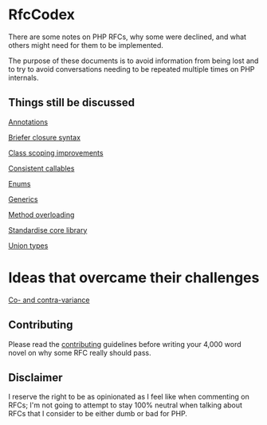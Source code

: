 # RfcCodex

There are some notes on PHP RFCs, why some were declined, and what others might need for them to be implemented.

The purpose of these documents is to avoid information from being lost and to try to avoid conversations needing to be repeated multiple times on PHP internals.

## Things still be discussed 

[Annotations](https://github.com/Danack/RfcCodex/blob/master/annotations.md)

[Briefer closure syntax](https://github.com/Danack/RfcCodex/blob/master/briefer_closure_syntax.md)

[Class scoping improvements](https://github.com/Danack/RfcCodex/blob/master/class_scoping_improvements.md)

[Consistent callables](https://github.com/Danack/RfcCodex/blob/master/consistent_callables.md)

[Enums](https://github.com/Danack/RfcCodex/blob/master/enums.md)

[Generics](https://github.com/Danack/RfcCodex/blob/master/generics.md)

[Method overloading](https://github.com/Danack/RfcCodex/blob/master/method_overloading.md)

[Standardise core library](https://github.com/Danack/RfcCodex/blob/master/standardise_core_library.md)


[Union types]()

# Ideas that overcame their challenges

[Co- and contra-variance](https://github.com/Danack/RfcCodex/blob/master/co_and_contra_variance.md)


## Contributing

Please read the [contributing](https://github.com/Danack/RfcCodex/blob/master/CONTRIBUTING.md) guidelines before writing your 4,000 word novel on why some RFC really should pass.

## Disclaimer

I reserve the right to be as opinionated as I feel like when commenting on RFCs; I'm not going to attempt to stay 100% neutral when talking about RFCs that I consider to be either dumb or bad for PHP.
